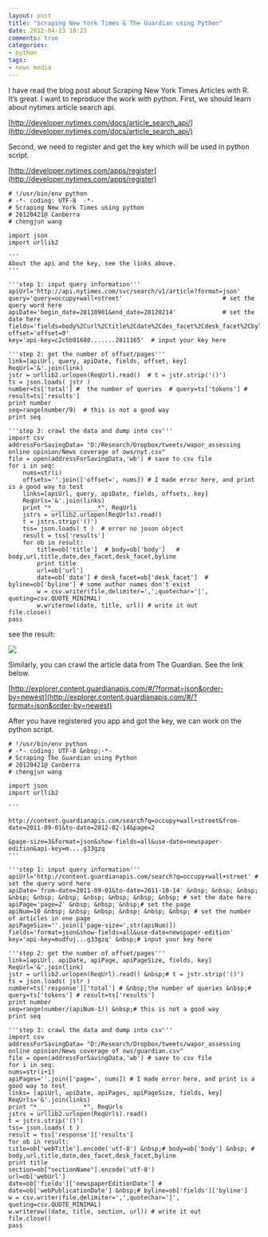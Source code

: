 ```yaml
---
layout: post
title: "Scraping New York Times & The Guardian using Python"
date: 2012-04-23 10:23
comments: true
categories: 
- python
tags:
- news media
---
```


I have read the blog post about Scraping New York Times Articles with R. It’s great. I want to reproduce the work with python.
First, we should learn about nytimes article search api.

[http://developer.nytimes.com/docs/article_search_api/](http://developer.nytimes.com/docs/article_search_api/)

Second, we need to register and get the key which will be used in python script.

[http://developer.nytimes.com/apps/register](http://developer.nytimes.com/apps/register)

	# !/usr/bin/env python
	# -*- coding: UTF-8  -*-
	# Scraping New York Times using python
	# 20120421@ Canberra
	# chengjun wang
	
	import json
	import urllib2
	
	'''
	About the api and the key, see the links above.
	'''
	
	'''step 1: input query information'''
	apiUrl='http://api.nytimes.com/svc/search/v1/article?format=json'
	query='query=occupy+wall+street'                            # set the query word here
	apiDate='begin_date=20110901&end_date=20120214'             # set the date here
	fields='fields=body%2Curl%2Ctitle%2Cdate%2Cdes_facet%2Cdesk_facet%2Cbyline'
	offset='offset=0'
	key='api-key=c2c5b91680.......2811165'  # input your key here
	
	'''step 2: get the number of offset/pages'''
	link=[apiUrl, query, apiDate, fields, offset, key]
	ReqUrl='&'.join(link)
	jstr = urllib2.urlopen(ReqUrl).read()  # t = jstr.strip('()')
	ts = json.loads( jstr )
	number=ts['total'] #  the number of queries  # query=ts['tokens'] # result=ts['results']
	print number
	seq=range(number/9)  # this is not a good way
	print seq
	
	'''step 3: crawl the data and dump into csv'''
	import csv
	addressForSavingData= "D:/Research/Dropbox/tweets/wapor_assessing online opinion/News coverage of ows/nyt.csv"
	file = open(addressForSavingData,'wb') # save to csv file
	for i in seq:
	    nums=str(i)
	    offsets=''.join(['offset=', nums]) # I made error here, and print is a good way to test
	    links=[apiUrl, query, apiDate, fields, offsets, key]
	    ReqUrls='&'.join(links)
	    print "*_____________*", ReqUrls
	    jstrs = urllib2.urlopen(ReqUrls).read()
	    t = jstrs.strip('()')
	    tss= json.loads( t )  # error no joson object
	    result = tss['results']
	    for ob in result:
	        title=ob['title']  # body=ob['body']   # body,url,title,date,des_facet,desk_facet,byline
	        print title
	        url=ob['url']
	        date=ob['date'] # desk_facet=ob['desk_facet']  # byline=ob['byline'] # some author names don't exist
	        w = csv.writer(file,delimiter=',',quotechar='|', quoting=csv.QUOTE_MINIMAL)
	        w.writerow((date, title, url)) # write it out
	file.close()
	pass


see the result:

![](http://weblab.com.cityu.edu.hk/blog/chengjun/files/2012/04/nyt1.png)

Similarly, you can crawl the article data from The Guardian. See the link below.

[http://explorer.content.guardianapis.com/#/?format=json&order-by=newest](http://explorer.content.guardianapis.com/#/?format=json&order-by=newest)

After you have registered you app and got the key, we can work on the python script.


	# !/usr/bin/env python
	# -*- coding: UTF-8 &nbsp;-*-
	# Scraping The Guardian using Python
	# 20120421@ Canberra
	# chengjun wang
	
	import json
	import urllib2
	
	'''
	
	http://content.guardianapis.com/search?q=occupy+wall+street&from-date=2011-09-01&to-date=2012-02-14&page=2
	
	&page-size=3&format=json&show-fields=all&use-date=newspaper-edition&api-key=m....g33gzq
	'''
	
	'''step 1: input query information'''
	apiUrl='http://content.guardianapis.com/search?q=occupy+wall+street' # set the query word here
	apiDate='from-date=2011-09-01&to-date=2011-10-14' &nbsp; &nbsp; &nbsp; &nbsp; &nbsp; &nbsp; &nbsp; &nbsp; &nbsp; &nbsp; # set the date here
	apiPage='page=2' &nbsp; &nbsp; &nbsp;# set the page
	apiNum=10 &nbsp; &nbsp; &nbsp; &nbsp; &nbsp; &nbsp; # set the number of articles in one page
	apiPageSize=''.join(['page-size=',str(apiNum)])
	fields='format=json&show-fields=all&use-date=newspaper-edition'
	key='api-key=mudfuj...g33gzq' &nbsp;# input your key here
	
	'''step 2: get the number of offset/pages'''
	link=[apiUrl, apiDate, apiPage, apiPageSize, fields, key]
	ReqUrl='&'.join(link)
	jstr = urllib2.urlopen(ReqUrl).read() &nbsp;# t = jstr.strip('()')
	ts = json.loads( jstr )
	number=ts['response']['total'] # &nbsp;the number of queries &nbsp;# query=ts['tokens'] # result=ts['results']
	print number
	seq=range(number/(apiNum-1)) &nbsp;# this is not a good way
	print seq
	
	'''step 3: crawl the data and dump into csv'''
	import csv
	addressForSavingData= "D:/Research/Dropbox/tweets/wapor_assessing online opinion/News coverage of ows/guardian.csv"
	file = open(addressForSavingData,'wb') # save to csv file
	for i in seq:
	nums=str(i+1)
	apiPages=''.join(['page=', nums]) # I made error here, and print is a good way to test
	links= [apiUrl, apiDate, apiPages, apiPageSize, fields, key]
	ReqUrls='&'.join(links)
	print "*_____________*", ReqUrls
	jstrs = urllib2.urlopen(ReqUrls).read()
	t = jstrs.strip('()')
	tss= json.loads( t )
	result = tss['response']['results']
	for ob in result:
	title=ob['webTitle'].encode('utf-8') &nbsp;# body=ob['body'] &nbsp; # body,url,title,date,des_facet,desk_facet,byline
	print title
	section=ob["sectionName"].encode('utf-8')
	url=ob['webUrl']
	date=ob['fields']['newspaperEditionDate'] # date=ob['webPublicationDate'] &nbsp;# byline=ob['fields']['byline']
	w = csv.writer(file,delimiter=',',quotechar='|', quoting=csv.QUOTE_MINIMAL)
	w.writerow((date, title, section, url)) # write it out
	file.close()
	pass

